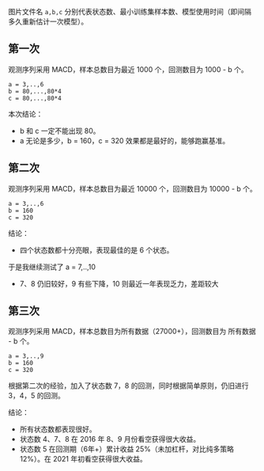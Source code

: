 图片文件名 `a,b,c` 分别代表状态数、最小训练集样本数、模型使用时间（即间隔多久重新估计一次模型）。

## 第一次

观测序列采用 MACD，样本总数目为最近 1000 个，回测数目为 1000 - b 个。

```
a = 3,..,6
b = 80,...,80*4
c = 80,...,80*4
```

本次结论：

- b 和 c 一定不能出现 80。
- a 无论是多少，b = 160，c = 320 效果都是最好的，能够跑赢基准。

## 第二次

观测序列采用 MACD，样本总数目为最近 10000 个，回测数目为 10000 - b 个。

```
a = 3,..,6
b = 160
c = 320
```

结论：

- 四个状态数都十分亮眼，表现最佳的是 6 个状态。

于是我继续测试了 a = 7,..,10

- 7、8 仍旧较好，9 有些下降，10 则最近一年表现乏力，差距较大

## 第三次

观测序列采用 MACD，样本总数目为所有数据（27000+），回测数目为 所有数据 - b 个。

```
a = 3,..,9
b = 160
c = 320
```

根据第二次的经验，加入了状态数 7，8 的回测，同时根据简单原则，仍旧进行 3，4，5 的回测。

结论：

- 所有状态数都表现很好。
- 状态数 4、7、8 在 2016 年 8、9 月份看空获得很大收益。
- 状态数 5 在回测期（6年+）累计收益 25%（未加杠杆，对比纯多策略 12%）。在 2021 年初看空获得很大收益。